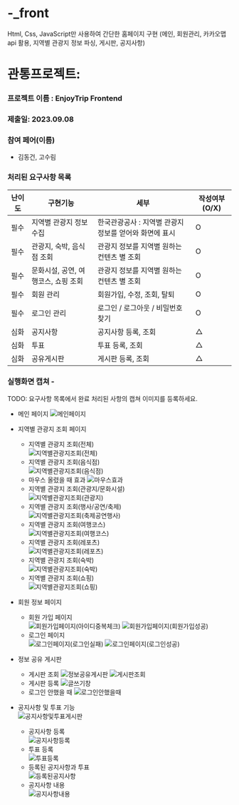# -_front
Html, Css, JavaScript만 사용하여 간단한 홈페이지 구현 (메인, 회원관리, 카카오맵api 활용, 지역별 관광지 정보 파싱, 게시판, 공지사항)

# 관통프로젝트:

### 프로젝트 이름 : EnjoyTrip Frontend

### 제출일: 2023.09.08

### 참여 페어(이름)

- 김동건, 고수림

### 처리된 요구사항 목록

| 난이도 | 구현기능                            | 세부                                                   | 작성여부(O/X) |
| ------ | ----------------------------------- | ------------------------------------------------------ | ------------- |
| 필수   | 지역별 관광지 정보 수집             | 한국관광공사 : 지역별 관광지 정보를 얻어와 화면에 표시 | O             |
| 필수   | 관광지, 숙박, 음식점 조회           | 관광지 정보를 지역별 원하는 컨텐츠 별 조회             | O             |
| 필수   | 문화시설, 공연, 여행코스, 쇼핑 조회 | 관광지 정보를 지역별 원하는 컨텐츠 별 조회             | O             |
| 필수   | 회원 관리                           | 회원가입, 수정, 조회, 탈퇴                             | O             |
| 필수   | 로그인 관리                         | 로그인 / 로그아웃 / 비밀번호 찾기                      | O             |
| 심화   | 공지사항                            | 공지사항 등록, 조회                                    | △             |
| 심화   | 투표                                | 투표 등록, 조회                                        | △             |
| 심화   | 공유게시판                          | 게시판 등록, 조회                                      | △             |

### 실행화면 캡쳐 -

TODO: 요구사항 목록에서 완료 처리된 사항의 캡쳐 이미지를 등록하세요.

- 메인 페이지
  ![메인페이지](./제출/메인페이지.PNG)
- 지역별 관광지 조회 페이지

  - 지역별 관광지 조회(전체)  
    ![지역별관광지조회(전체)](<./제출/지역별관광지조회(전체).PNG>)
  - 지역별 관광지 조회(음식점)  
    ![지역별관광지조회(음식점)](<./제출/지역별관광지조회(음식점).PNG>)
  - 마우스 올렸을 때 효과
    ![마우스효과](./제출/마우스.png)
  - 지역별 관광지 조회(관광지/문화시설)  
    ![지역별관광지조회(관광지)](<./제출/지역별관광지조회(관광지).PNG>)
  - 지역별 관광지 조회(행사/공연/축제)  
    ![지역별관광지조회(축제공연행사)](<./제출/지역별관광지조회(축제공연행사).PNG>)
  - 지역별 관광지 조회(여행코스)  
    ![지역별관광지조회(여행코스)](<./제출/지역별관광지조회(여행코스).PNG>)
  - 지역별 관광지 조회(레포츠)  
    ![지역별관광지조회(레포츠)](<./제출/지역별관광지조회(레포츠).PNG>)
  - 지역별 관광지 조회(숙박)  
    ![지역별관광지조회(숙박)](<./제출/지역별관광지조회(숙박).PNG>)
  - 지역별 관광지 조회(쇼핑)  
    ![지역별관광지조회(쇼핑)](<./제출/지역별관광지조회(쇼핑).PNG>)

- 회원 정보 페이지

  - 회원 가입 페이지  
    ![회원가입페이지(아이디중복체크)](<./제출/회원가입페이지(아이디중복체크).PNG>)
    ![회원가입페이지(회원가입성공)](<./제출/회원가입페이지(회원가입성공).PNG>)
  - 로그인 페이지  
    ![로그인페이지(로그인실패)](<./제출/로그인페이지(로그인실패).PNG>)
    ![로그인페이지(로그인성공)](<./제출/로그인페이지(로그인성공).PNG>)

- 정보 공유 게시판
  - 게시판 조회
    ![정보공유게시판](./제출/정보공유게시판.PNG)
    ![게시판조회](./제출/게시판조회.PNG)
  - 게시판 등록
    ![글쓰기창](./제출/글쓰기창.PNG)
  - 로그인 안했을 때
    ![로그인안했을때](./제출/로그인안했을때.PNG)
- 공지사항 및 투표 기능  
  ![공지사항및투표게시판](./제출/공지사항및투표게시판.png)
  - 공지사항 등록  
    ![공지사항등록](./제출/공지사항등록.png)
  - 투표 등록  
    ![투표등록](./제출/투표등록.png)
  - 등록된 공지사항과 투표  
    ![등록된공지사항](./제출/등록된공지사항.png)
  - 공지사항 내용  
    ![공지사항내용](./제출/공지사항내용.png)
